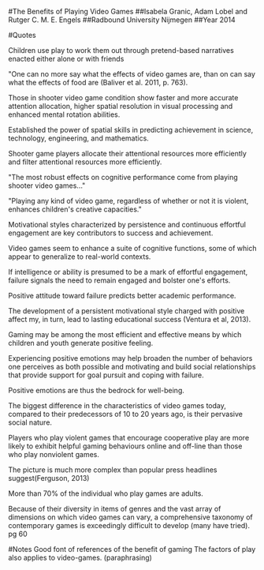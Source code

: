 #The Benefits of Playing Video Games
##Isabela Granic, Adam Lobel and Rutger C. M. E. Engels
##Radbound University Nijmegen
##Year 2014

#Quotes

Children use play to work them out through pretend-based narratives
enacted either alone or with friends

"One can no more say what the effects of video games are, than on can
say what the effects of food are (Baliver et al. 2011, p. 763).

Those in shooter video game condition show faster and more accurate
attention allocation, higher spatial resolution in visual processing and
enhanced mental rotation abilities.

Established the power of spatial skills in predicting achievement in
science, technology, engineering, and mathematics.

Shooter game players allocate their attentional resources more
efficiently and filter attentional resources more efficiently.

"The most robust effects on cognitive performance come from playing
shooter video games..."

"Playing any kind of video game, regardless of whether or not it is
violent, enhances children's creative capacities."

Motivational styles characterized by persistence and continuous
effortful engagement are key contributors to success and achievement.

Video games seem to enhance a suite of cognitive functions, some of
which appear to generalize to real-world contexts.

If intelligence or ability is presumed to be a mark of effortful
engagement, failure signals the need to remain engaged and bolster one's
efforts.

Positive attitude toward failure predicts better academic performance.

The development of a persistent motivational style charged with positive
affect my, in turn, lead to lasting educational success (Ventura et al,
2013).

Gaming may be among the most efficient and effective means by which
children and youth generate positive feeling.

Experiencing positive emotions may help broaden the number of behaviors
one perceives as both possible and motivating and build social
relationships that provide support for goal pursuit and coping with failure.

Positive emotions are thus the bedrock for well-being.

The biggest difference in the characteristics of video games today,
compared to their predecessors of 10 to 20 years ago, is their pervasive
social nature.

Players who play violent games that encourage cooperative play are more
likely to exhibit helpful gaming behaviours online and off-line than
those who play nonviolent games.

The picture is much more complex than popular press headlines
suggest(Ferguson, 2013)

More than 70% of the individual who play games are adults.

Because of their diversity in items of genres and the vast array
of dimensions on which video games can vary, a comprehensive
taxonomy of contemporary games is exceedingly difficult to develop
(many have tried). pg 60

#Notes
Good font of references of the benefit of gaming
The factors of play also applies to video-games. (paraphrasing)



